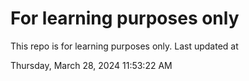 # For learning purposes only
This repo is for learning purposes only.
Last updated at

Thursday, March 28, 2024 11:53:22 AM

